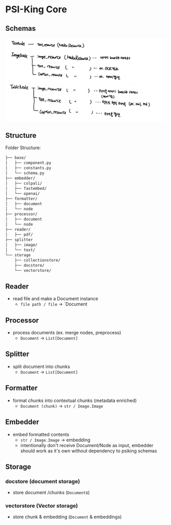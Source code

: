 # PSI-King Core
## Schemas
![nodes](figs/main_node_temp.png)

## Structure
Folder Structure:
```
├── base/
│   ├── component.py
│   ├── constants.py
│   └── schema.py
├── embedder/
│   ├── colpali/
│   ├── fastembed/
│   └── openai/
├── formatter/
│   ├── document
│   └── node
├── processor/
│   ├── document
│   └── node
├── reader/
│   ├── pdf/
├── splitter
│   ├── image/
│   └── text/
└── storage
    ├── collectionstore/
    ├── docstore/
    └── vectorstore/
```

## Reader
* read file and make a Document instance
    * `file path / file` -> `Document

## Processor
* process documents (ex. merge nodes, preprocess)
    * `Document` -> `List[Document]`

## Splitter
* split document into chunks
    * `Document` -> `List[Document]`

## Formatter
* format chunks into contextual chunks (metadata enriched)
    * `Document (chunk)` -> `str / Image.Image`

## Embedder
* embed formatted contents
    * `str / Image.Image` -> embedding
    * intentionally don't receive Document/Node as input, embedder should work as it's own without dependency to psiking schemas

## Storage
### docstore (document storage)
* store document /chunks (`Document`s)

### vectorstore (Vector storage)
* store chunk & embedding (`Document` & embeddings)